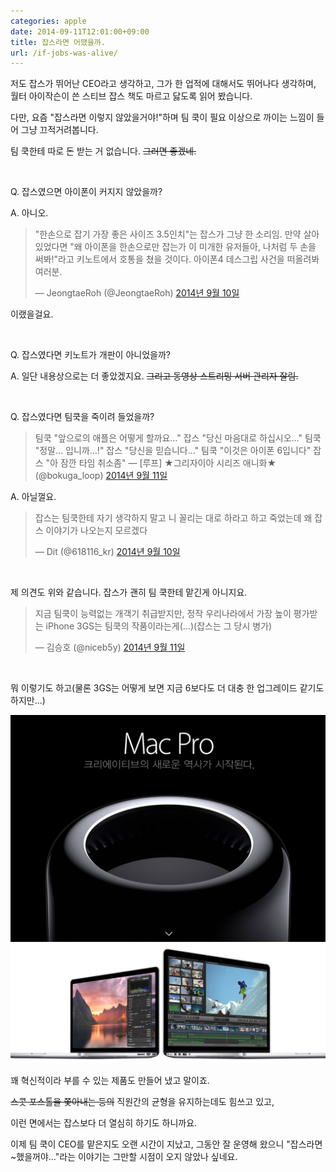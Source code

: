 ```yaml
---
categories: apple
date: 2014-09-11T12:01:00+09:00
title: 잡스라면 어땠을까.
url: /if-jobs-was-alive/
---
```


저도 잡스가 뛰어난 CEO라고 생각하고, 그가 한 업적에 대해서도 뛰어나다 생각하며, 월터 아이작슨이 쓴 스티브 잡스 책도 마르고 닳도록 읽어 봤습니다.

다만, 요즘 "잡스라면 이렇지 않았을거야!"하며 팀 쿡이 필요 이상으로 까이는 느낌이 들어 그냥 끄적거려봅니다.

팀 쿡한테 따로 돈 받는 거 없습니다. ~~그러면 좋겠네.~~

&nbsp;

Q. 잡스였으면 아이폰이 커지지 않았을까?

A. 아니오.

<blockquote class="twitter-tweet" lang="ko">
  <p>
    "한손으로 잡기 가장 좋은 사이즈 3.5인치"는 잡스가 그냥 한 소리임. 만약 살아있었다면 "왜 아이폰을 한손으로만 잡는가 이 미개한 유저들아, 나처럼 두 손을 써봐!"라고 키노트에서 호통을 쳤을 것이다. 아이폰4 데스그립 사건을 떠올려봐 여러분.
  </p>
  
  <p>
    — JeongtaeRoh (@JeongtaeRoh) <a href="http://twitter.com/JeongtaeRoh/status/509552163349991424">2014년 9월 10일</a>
  </p>
</blockquote>

이랬을걸요.

&nbsp;

Q. 잡스였다면 키노트가 개판이 아니었을까?

A. 일단 내용상으로는 더 좋았겠지요. ~~그리고 동영상 스트리밍 서버 관리자 잘림.~~

&nbsp;

Q. 잡스였다면 팀쿡을 죽이려 들었을까?

<blockquote class="twitter-tweet" lang="ko">
  <p>
    팀쿡 "앞으로의 애플은 어떻게 할까요…" 잡스 "당신 마음대로 하십시오…" 팀쿡 "정말… 입니까…!" 잡스 "당신을 믿습니다…" 팀쿡 "이것은 아이폰 6입니다" 잡스 "아 잠깐 타임 취소좀" — [루프] ★그리자이아 시리즈 애니화★ (@bokuga_loop) <a href="http://twitter.com/bokuga_loop/status/510039948620087296">2014년 9월 11일</a>
  </p>
</blockquote>

A. 아닐껄요.

<blockquote class="twitter-tweet" lang="ko">
  <p>
    잡스는 팀쿡한테 자기 생각하지 말고 니 꼴리는 대로 하라고 하고 죽었는데 왜 잡스 이야기가 나오는지 모르겠다
  </p>
  
  <p>
    — Dit (@618116_kr) <a href="http://twitter.com/618116_kr/status/509581460026560512">2014년 9월 10일</a>
  </p>
</blockquote>

&nbsp;

제 의견도 위와 같습니다. 잡스가 괜히 팀 쿡한테 맡긴게 아니지요.

<blockquote class="twitter-tweet" lang="ko">
  <p>
    지금 팀쿡이 능력없는 개객기 취급받지만, 정작 우리나라에서 가장 높이 평가받는 iPhone 3GS는 팀쿡의 작품이라는게(…)(잡스는 그 당시 병가)
  </p>
  
  <p>
    — 김승호 (@niceb5y) <a href="http://twitter.com/niceb5y/status/510040984806100993">2014년 9월 11일</a>
  </p>
</blockquote>

&nbsp;

뭐 이렇기도 하고(물론 3GS는 어떻게 보면 지금 6보다도 더 대충 한 업그레이드 같기도 하지만...)

![맥 프로](01.jpg)
![맥 프로](02.jpg)

꽤 혁신적이라 부를 수 있는 제품도 만들어 냈고 말이죠.

~~스콧 포스톨을 쫓아내는 등의~~ 직원간의 균형을 유지하는데도 힘쓰고 있고,

이런 면에서는 잡스보다 더 열심히 하기도 하니까요.

이제 팀 쿡이 CEO를 맡은지도 오랜 시간이 지났고, 그동안 잘 운영해 왔으니 "잡스라면 ~했을꺼야..."라는 이야기는 그만할 시점이 오지 않았나 싶네요.
